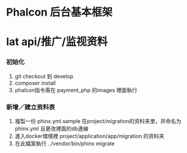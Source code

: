 # Phalcon 后台基本框架

# lat api/推广/监视资料

### 初始化

1.  git checkout 到 develop
2.  composer install
3.  phalcon指令需在 payment_php 的images 裡面執行

### 新增／建立资料表

1.  複製一份 phinx.yml.sample 在project/migration的资料夹里，并命名为phinx.yml 且更改裡面的db連線
2.  進入docker環境裡 project/application/app/migration 的资料夹
3.  在此檔案執行 ../vendor/bin/phinx migrate
